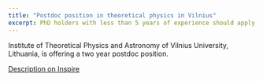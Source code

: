 ```yaml
---
title: "Postdoc position in theoretical physics in Vilnius"
excerpt: PhD holders with less than 5 years of experience should apply by 29th January 2021 
---
```


Institute of Theoretical Physics and Astronomy of Vilnius University, Lithuania, is offering a two year postdoc position.

[Description on Inspire](https://inspirehep.net/jobs/1829871)

